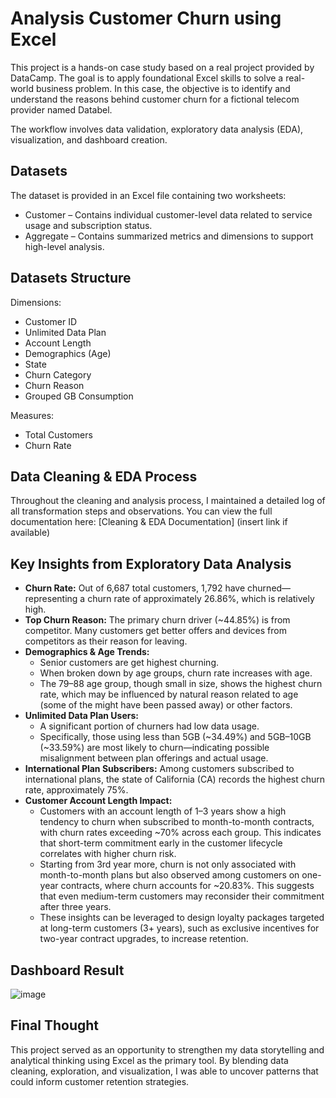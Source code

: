 # Analysis Customer Churn using Excel
This project is a hands-on case study based on a real project provided by DataCamp. The goal is to apply foundational Excel skills to solve a real-world business problem. In this case, the objective is to identify and understand the reasons behind customer churn for a fictional telecom provider named Databel.

The workflow involves data validation, exploratory data analysis (EDA), visualization, and dashboard creation.

## Datasets
The dataset is provided in an Excel file containing two worksheets:
- Customer – Contains individual customer-level data related to service usage and subscription status.
- Aggregate – Contains summarized metrics and dimensions to support high-level analysis.

## Datasets Structure
Dimensions:
- Customer ID
- Unlimited Data Plan
- Account Length
- Demographics (Age)
- State
- Churn Category
- Churn Reason
- Grouped GB Consumption

Measures:
- Total Customers
- Churn Rate

## Data Cleaning & EDA Process
Throughout the cleaning and analysis process, I maintained a detailed log of all transformation steps and observations. You can view the full documentation here: [Cleaning & EDA Documentation] (insert link if available)

## Key Insights from Exploratory Data Analysis
- **Churn Rate:** Out of 6,687 total customers, 1,792 have churned—representing a churn rate of approximately 26.86%, which is relatively high.
- **Top Churn Reason:** The primary churn driver (~44.85%) is from competitor. Many customers get better offers and devices from competitors as their reason for leaving.
- **Demographics & Age Trends:**
    - Senior customers are get highest churning.
    - When broken down by age groups, churn rate increases with age.
    - The 79–88 age group, though small in size, shows the highest churn rate, which may be influenced by natural reason related to age (some of the might have been passed away) or other factors.
- **Unlimited Data Plan Users:**
    - A significant portion of churners had low data usage.
    - Specifically, those using less than 5GB (~34.49%) and 5GB–10GB (~33.59%) are most likely to churn—indicating possible misalignment between plan offerings and actual usage.
- **International Plan Subscribers:** Among customers subscribed to international plans, the state of California (CA) records the highest churn rate, approximately 75%.
- **Customer Account Length Impact:**
    - Customers with an account length of 1–3 years show a high tendency to churn when subscribed to month-to-month contracts, with churn rates exceeding ~70% across each group. This indicates that short-term commitment early in the customer lifecycle correlates with higher churn risk.
    - Starting from 3rd year more, churn is not only associated with month-to-month plans but also observed among customers on one-year contracts, where churn accounts for ~20.83%. This suggests that even medium-term customers may reconsider their commitment after three years.
    - These insights can be leveraged to design loyalty packages targeted at long-term customers (3+ years), such as exclusive incentives for two-year contract upgrades, to increase retention.

## Dashboard Result
![image](https://github.com/user-attachments/assets/84330ea9-1c04-4768-beb4-f38cf0aa0cff)

## Final Thought
This project served as an opportunity to strengthen my data storytelling and analytical thinking using Excel as the primary tool. By blending data cleaning, exploration, and visualization, I was able to uncover patterns that could inform customer retention strategies.
